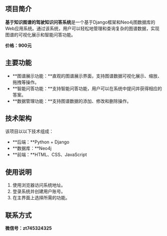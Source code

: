 ## 项目简介

**基于知识图谱的驾驶知识问答系统**是一个基于Django框架和Neo4j图数据库的Web应用系统。通过该系统，用户可以轻松地管理和查询复杂的图谱数据，实现图谱的可视化展示和智能问答功能。

**价格：900元**


## 主要功能

- **图谱展示功能：**直观的图谱展示界面，支持图谱数据可视化展示、缩放、拖拽等操作。
- **智能问答功能：**支持智能问答功能，用户可以在系统中提问并获得相应的答案。
- **数据管理功能：**支持图谱数据的添加、修改和删除操作。


## 技术架构

该项目以以下技术组成：

- **后端：**Python + Django
- **数据库：**Neo4j
- **前端：**HTML、CSS、JavaScript


## 使用说明

1. 使用浏览器访问系统地址。
2. 登录系统并创建用户账号。
3. 在主界面上选择所需的功能。


## 联系方式

**微信号：zt745324325**